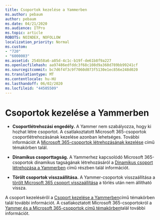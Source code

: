 ```yaml
---
title: Csoportok kezelése a Yammerben
ms.author: pebaum
author: pebaum
ms.date: 04/21/2020
ms.audience: ITPro
ms.topic: article
ROBOTS: NOINDEX, NOFOLLOW
localization_priority: Normal
ms.custom:
- "720"
- "6000003"
ms.assetid: 254b58a6-a85d-4c1c-b19f-de61b8f9a227
ms.openlocfilehash: aa97486edfddc3f68c108d9a360d789bb99241cf
ms.sourcegitcommit: bc7d6f4f3c9f7060d073f5130e1ec856e248d020
ms.translationtype: MT
ms.contentlocale: hu-HU
ms.lasthandoff: 06/02/2020
ms.locfileid: "44505509"
---
```

# <a name="manage-groups-in-yammer"></a>Csoportok kezelése a Yammerben

- **Csoportlétrehozási engedély.** A Yammer nem szabályozza, hogy ki hozhat létre csoportot. A csatlakoztatott Microsoft 365-csoportok csoportlétrehozásának kezelése azonban lehetséges. További információt A [Microsoft 365-csoportok létrehozásának kezelése](https://docs.microsoft.com/microsoft-365/admin/create-groups/manage-creation-of-groups) című témakörben talál.

- **Dinamikus csoporttagság.** A Yammerhez kapcsolódó Microsoft 365-csoportok dinamikus tagságának létrehozásáról a [Dinamikus csoport létrehozása a Yammerben](https://docs.microsoft.com/yammer/manage-yammer-groups/create-a-dynamic-group) című részben talál információt.

- **Törölt csoportok visszaállítása.** A Yammer-csoportok visszaállítása a [törölt Microsoft 365 csoport visszaállítása](https://docs.microsoft.com/microsoft-365/admin/create-groups/restore-deleted-group) a törlés után nem állítható vissza.

A csoport kezeléséről a [Csoport kezelése a Yammerben](https://support.office.com/article/Manage-a-group-in-Yammer-6e05c6d6-5548-4c88-89cd-e6757a514ef2)című témakörben talál további információt. A csatlakoztatott Microsoft 365-csoportokról a [Yammer és a Microsoft 365-csoportok című témakörben](https://docs.microsoft.com/yammer/manage-yammer-groups/yammer-and-office-365-groups)talál további információt.
  
